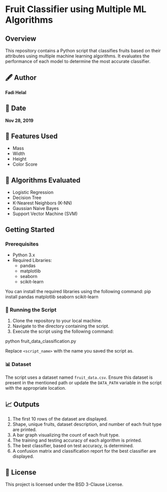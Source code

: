 # Fruit Classifier using Multiple ML Algorithms

## Overview
This repository contains a Python script that classifies fruits based on their attributes using multiple machine learning algorithms. It evaluates the performance of each model to determine the most accurate classifier. 

## 🖋 Author
**Fadi Helal**

## 📅 Date
**Nov 28, 2019**

## 🍎 Features Used
- Mass
- Width
- Height
- Color Score

## 🤖 Algorithms Evaluated
- Logistic Regression
- Decision Tree
- K-Nearest Neighbors (K-NN)
- Gaussian Naive Bayes
- Support Vector Machine (SVM)

## Getting Started

### Prerequisites
- Python 3.x
- Required Libraries:
  - pandas
  - matplotlib
  - seaborn
  - scikit-learn

You can install the required libraries using the following command:
pip install pandas matplotlib seaborn scikit-learn

### 🏃 Running the Script
1. Clone the repository to your local machine.
2. Navigate to the directory containing the script.
3. Execute the script using the following command:

python fruit_data_classification.py

Replace `<script_name>` with the name you saved the script as.

### 📊 Dataset
The script uses a dataset named `fruit_data.csv`. Ensure this dataset is present in the mentioned path or update the `DATA_PATH` variable in the script with the appropriate location.

## 📈 Outputs
1. The first 10 rows of the dataset are displayed.
2. Shape, unique fruits, dataset description, and number of each fruit type are printed.
3. A bar graph visualizing the count of each fruit type.
4. The training and testing accuracy of each algorithm is printed.
5. The best classifier, based on test accuracy, is determined.
6. A confusion matrix and classification report for the best classifier are displayed.

## 📄 License
This project is licensed under the BSD 3-Clause License.
